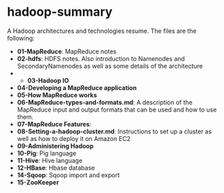 hadoop-summary
=============

A Hadoop architectures and technologies resume. The files are the following:

* **01-MapReduce**: MapReduce notes
* **02-hdfs**: HDFS notes. Also introduction to Namenodes and SecondaryNamenodes as well as some details of the architecture
* * **03-Hadoop IO**
* **04-Developing a MapReduce application**
* **05-How MapReduce works**
* **06-MapReduce-types-and-formats.md**: A description of the MapReduce input and output formats that can be used and how to use them.
* **07-MapReduce Features**:
* **08-Setting-a-hadoop-cluster.md**: Instructions to set up a cluster as well as how to deploy it on Amazon EC2
* **09-Administering Hadoop**
* **10-Pig**: Pig language
* **11-Hive**: Hive language
* **12-HBase**: Hbase database
* **14-Sqoop**: Sqoop import and export
* **15-ZooKeeper**
